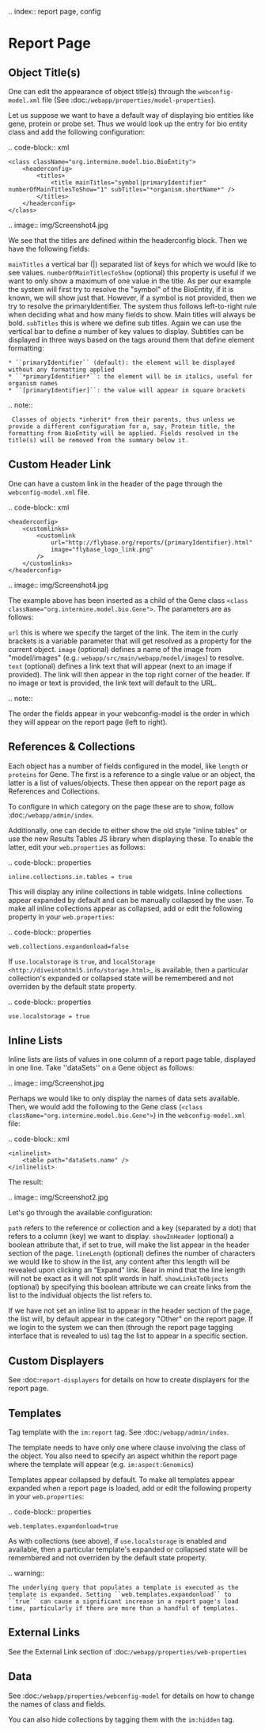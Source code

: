 .. index:: report page, config

Report Page
===========

Object Title(s)
---------------

One can edit the appearance of object title(s) through the ``webconfig-model.xml`` file (See :doc:`/webapp/properties/model-properties`).

Let us suppose we want to have a default way of displaying bio entities like gene, protein or probe set. Thus we would look up the entry for bio entity class and add the following configuration:

.. code-block:: xml

    <class className="org.intermine.model.bio.BioEntity">
        <headerconfig>
            <titles>
                <title mainTitles="symbol|primaryIdentifier" numberOfMainTitlesToShow="1" subTitles="*organism.shortName*" />
            </titles>
        </headerconfig>
    </class>

.. image:: img/Screenshot4.jpg

We see that the titles are defined within the headerconfig block. Then we have the following fields:

``mainTitles``
    a vertical bar (|) separated list of keys for which we would like to see values.
``numberOfMainTitlesToShow`` (optional)
    this property is useful if we want to only show a maximum of one value in the title. As per our example the system will first try to resolve the "symbol" of the BioEntity, if it is known, we will show just that. However, if a symbol is not provided, then we try to resolve the primaryIdentifier. The system thus follows left-to-right rule when deciding what and how many fields to show. Main titles will always be bold.
``subTitles``
    this is where we define sub titles. Again we can use the vertical bar to define a number of key values to display. Subtitles can be displayed in three ways based on the tags around them that define element formatting:
    
    * ``primaryIdentifier`` (default): the element will be displayed without any formatting applied
    * ``*primaryIdentifier*``: the element will be in italics, useful for organism names
    * ``[primaryIdentifier]``: the value will appear in square brackets

.. note::

     Classes of objects *inherit* from their parents, thus unless we provide a different configuration for a, say, Protein title, the formatting from BioEntity will be applied. Fields resolved in the title(s) will be removed from the summary below it.

Custom Header Link
------------------

One can have a custom link in the header of the page through the ``webconfig-model.xml`` file.

.. code-block:: xml

    <headerconfig>
        <customlinks>
            <customlink
                url="http://flybase.org/reports/{primaryIdentifier}.html"
                image="flybase_logo_link.png"
            />
        </customlinks>
    </headerconfig>

.. image:: img/Screenshot4.jpg

The example above has been inserted as a child of the Gene class ``<class className="org.intermine.model.bio.Gene">``. The parameters are as follows:
 
``url``
    this is where we specify the target of the link. The item in the curly brackets is a variable parameter that will get resolved as a property for the current object.
``image`` (optional)
    defines a name of the image from "model/images" (e.g.: ``webapp/src/main/webapp/model/images``) to resolve.
``text`` (optional)
    defines a link text that will appear (next to an image if provided). The link will then appear in the top right corner of the header. If no image or text is provided, the link text will default to the URL.

.. note:: 

 The order the fields appear in your webconfig-model is the order in which they will appear on the report page (left to right).
 

References & Collections
------------------------

Each object has a number of fields configured in the model, like ``length`` or ``proteins`` for Gene. The first is a reference to a single value or an object, the latter is a list of values/objects. These then appear on the report page as References and Collections.

To configure in which category on the page these are to show, follow :doc:`/webapp/admin/index`.

Additionally, one can decide to either show the old style "inline tables" or use the new Results Tables JS library when displaying these. To enable the latter, edit your `web.properties` as follows:

.. code-block:: properties

    inline.collections.in.tables = true
    
This will display any inline collections in table widgets. Inline collections appear expanded by default and can be manually collapsed by the user.  To make all inline collections appear as collapsed, add or edit the following property in your `web.properties`:

.. code-block:: properties
    
    web.collections.expandonload=false

If ``use.localstorage`` is ``true``, and `localStorage <http://diveintohtml5.info/storage.html>`_ is available, then a particular collection's expanded or collapsed state will be remembered and not overriden by the default state property.

.. code-block:: properties

    use.localstorage = true

Inline Lists
------------

Inline lists are lists of values in one column of a report page table, displayed in one line. Take ''dataSets'' on a Gene object as follows:

.. image:: img/Screenshot.jpg

Perhaps we would like to only display the names of data sets available. Then, we would add the following to the Gene class (``<class className="org.intermine.model.bio.Gene">``) in the ``webconfig-model.xml`` file:

.. code-block:: xml

    <inlinelist>
        <table path="dataSets.name" />
    </inlinelist>

The result:

.. image:: img/Screenshot2.jpg

Let's go through the available configuration:

``path``
    refers to the reference or collection and a key (separated by a dot) that refers to a column (key) we want to display.
``showInHeader`` (optional)
    a boolean attribute that, if set to true, will make the list appear in the header section of the page.
``lineLength`` (optional)
    defines the number of characters we would like to show in the list, any content after this length will be revealed upon clicking an "Expand" link. Bear in mind that the line length will not be exact as it will not split words in half.
``showLinksToObjects`` (optional)
    by specifying this boolean attribute we can create links from the list to the individual objects the list refers to.

If we have not set an inline list to appear in the header section of the page, the list will, by default appear in the category "Other" on the report page. If we login to the system we can then (through the report page tagging interface that is revealed to us) tag the list to appear in a specific section.

Custom Displayers
-----------------

See :doc:`report-displayers` for details on how to create displayers for the report page.

Templates
---------

Tag template with the ``im:report`` tag. See :doc:`/webapp/admin/index`.

The template needs to have only one where clause involving the class of the object. 
You also need to specify an aspect whithin the report page where the template will appear (e.g. ``im:aspect:Genomics``)

Templates appear collapsed by default. To make all templates appear expanded when a report page is loaded, add or edit the following property in your `web.properties`:

.. code-block:: properties
    
    web.templates.expandonload=true

As with collections (see above), if ``use.localstorage`` is enabled and available, then a particular template's expanded or collapsed state will be remembered and not overriden by the default state property.

.. warning::

    The underlying query that populates a template is executed as the template is expanded. Setting ``web.templates.expandonload`` to ``true`` can cause a significant increase in a report page's load time, particularly if there are more than a handful of templates. 



External Links
--------------

See the External Link section of :doc:`/webapp/properties/web-properties`

Data
----

See :doc:`/webapp/properties/webconfig-model` for details on how to change the names of class and fields.

You can also hide collections by tagging them with the ``im:hidden`` tag.

